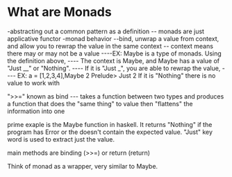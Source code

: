 # What are Monads

-abstracting out a common pattern as a definition 
-- monads are just applicative functor 
-monad behavior 
--bind, unwrap a value from context, and allow you to rewrap the value in the same context 
-- context means there may or may not be a value
----EX: Maybe is a type of monads. Using the definition above,
----    The context is Maybe, and Maybe has a value of "Just __" or "Nothing".
----    If it is "Just _", you are able to rewrap the value,
----    EX: a = [1,2,3,4],Maybe 2
        Prelude> Just 2 
        If it is "Nothing" there is no value to work with
        



">>=" known as bind
--- takes a function between two types and produces a function that does the 
"same thing" to value then "flattens" the information into one


prime exaple is the Maybe function in haskell. It returns "Nothing" 
if the program has Error or the doesn't contain the expected value.
"Just" key word is used to extract just the value.

main methods are binding (>>=) or return (return)

Think of monad as a wrapper, very similar to Maybe. 
